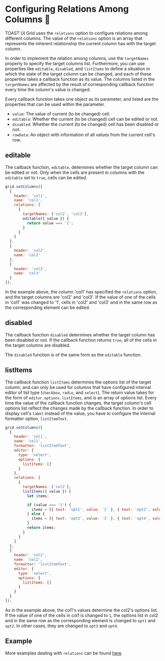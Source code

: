 # Configuring Relations Among Columns 🤝

TOAST UI Grid uses the `relations` option to configure relations among different columns. The value of the `relations` option is an array that represents the inherent relationship the current column has with the target column.

In order to implement the relation among columns, use the `targetNames` property to specify the target columns list. Furthermore, you can use properties like `editable`, `disabled`, and `listItems` to define a situation in which the state of the target column can be changed, and each of these properties takes a callback function as its value. The columns listed in the `targetNames` are affected by the result of corresponding callback function every time the column's value is changed. 

Every callback function takes one object as its parameter, and listed are the properties that can be used within the parameter. 
- `value`: The value of current (to be changed) cell.
- `editable`: Whether the current (to be changed) cell can be edited or not.
- `disabled`: Whether the current (to be changed) cell has been disabled or not.
- `rowData`: An object with information of all values from the current cell's row.

## editable

The callback function, `editable`, determines whether the target column can be edited or not. Only when the cells are present in columns with the `editable` set to `true`, cells can be edited. 

```javascript
grid.setColumns([
  {
    header: 'col1',
    name: 'col1',
    relations: [
      {
        targetNames: ['col2', 'col3'],
        editable({ value }) {
          return value === '1';
        }
      }    
    ]        
  },
  {
    header: 'col2',
    name: 'col2'
  },
  {
    header: 'col3',
    name: 'col3'
  }
]);
```

In the example above, the column 'col1' has specified the `relations` option, and the target columns are 'col2' and 'col3'. If the value of one of the cells in 'col1' was changed to '1', cells in 'col2' and 'col3' and in the same row as the corresponding element can be edited.  

## disabled

The callback function `disabled` determines whether the target column has been disabled or not. If the callback function returns `true`, all of the cells in the target columns are disabled.

The `disabled` function is of the same form as the `editable` function. 

## listItems

The callback function `listItems` determines the options list of the target column, and can only be used for columns that have configured internal editor of list type (`checkbox`, `radio`, and `select`). The return value takes for the form of `editor.options.listItems`, and is an array of options list. Every time the value of the callback function changes, the target column's cell options list reflect the changes made by the callback function. In order to display cell's `label` instead of the value, you have to configure the internal formatter option, `listItemText`. 

```javascript
grid.setColumns([
  {
    header: 'col1',
    name: 'col1',
    formatter: 'listItemText',
    editor: {
      type: 'select',
      options: {
        listItems: []
      }
    },
    relations: [
      {
        targetNames: ['col2'],
        listItems({ value }) {
          let items;

          if (value === '1') {
            items = [{ text: 'opt1', value: '1' }, { text: 'opt2', value: '2' }];
          } else {
            items = [{ text: 'opt3', value: '3' }, { text: 'opt4', value: '4' }];
          }
          return items;
        }
      }
    ]
  },
  {
    header: 'col2',
    name: 'col2',
    formatter: 'listItemText',
    editor: {
      type: 'select',
      options: {
        listItems: []
      }
    }
  }
]);
```
As in the example above, the col1's values determine the col2's options list. If the value of one of the cells in col1 is changed to `1`, the options list in col2 and in the same row as the corresponding element is changed to `opt1` and `opt2`. In other cases, they are changed to `opt3` and  `opt4`. 

## Example

More examples dealing with `relations` can be found [here](https://nhn.github.io/tui.grid/latest/tutorial-example05-relation-columns).